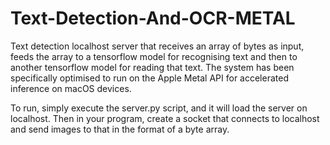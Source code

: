 # Text-Detection-And-OCR-METAL

Text detection localhost server that receives an array of bytes as input, feeds the array to a tensorflow model for recognising text and then to another tensorflow model for reading that text. The system has been specifically optimised to run on the Apple Metal API for accelerated inference on macOS devices.

To run, simply execute the server.py script, and it will load the server on localhost. Then in your program, create a socket that connects to localhost and send images to that in the format of a byte array.
